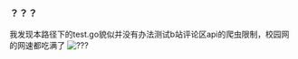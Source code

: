 ### ？？？
我发现本路径下的test.go貌似并没有办法测试b站评论区api的爬虫限制，校园网的网速都吃满了
![???](https://github.com/jsbjkskbs/collection-golang/work2/jsbjkskbs/Test/why.png)